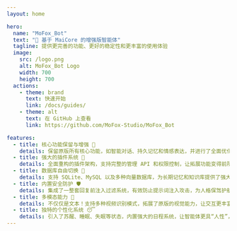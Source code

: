 ```yaml
---
layout: home

hero:
  name: "MoFox_Bot"
  text: "🚀 基于 MaiCore 的增强版智能体"
  tagline: 提供更完善的功能、更好的稳定性和更丰富的使用体验
  image:
    src: /logo.png
    alt: MoFox_Bot Logo
    width: 700
    height: 700
  actions:
    - theme: brand
      text: 快速开始
      link: /docs/guides/
    - theme: alt
      text: 在 GitHub 上查看
      link: https://github.com/MoFox-Studio/MoFox_Bot

features:
  - title: 核心功能保留与增强 🔧
    details: 保留原版所有核心功能，如智能对话、持久记忆和情感表达，并进行了全面优化和增强。
  - title: 强大的插件系统 🔌
    details: 全面重构的插件架构，支持完整的管理 API 和权限控制，让拓展功能变得前所未有的简单。
  - title: 数据库自由切换 🔄
    details: 支持 SQLite、MySQL 以及多种向量数据库，为长期记忆和知识库提供了强大的存储支持。
  - title: 内置安全防护 🛡️
    details: 集成了一整套回复前注入过滤系统，有效防止提示词注入攻击，为人格保驾护航。
  - title: 多模态能力 🎥
    details: 不仅仅是文本！支持多种视频识别模式，拓展了原版的视觉能力，让交互更丰富。
  - title: 独特的个性化系统 😴
    details: 引入了苏醒、睡眠、失眠等状态，内置强大的日程系统，让智能体更具“人性”，充满乐趣。
---
```

